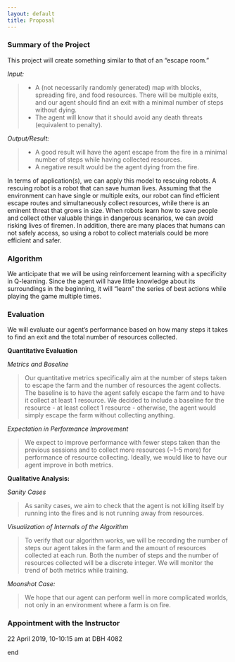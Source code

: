 ```yaml
---
layout: default
title: Proposal
---
```

### Summary of the Project
  This project will create something similar to that of an “escape room.”

*Input:*
   > * A (not necessarily randomly generated) map with blocks, spreading fire, and food resources. There will be multiple exits, and our agent should find an exit with a minimal number of steps without dying.
   > * The agent will know that it should avoid any death threats (equivalent to penalty).

*Output/Result:*
   > * A good result will have the agent escape from the fire in a minimal number of steps while having collected resources.
   > * A negative result would be the agent dying from the fire.

In terms of application(s),  we can apply this model to rescuing robots. A rescuing robot is a robot that can save human lives. Assuming that the environment can have single or multiple exits, our robot can find efficient escape routes and simultaneously collect resources, while there is an eminent threat that grows in size. When robots learn how to save people and collect other valuable things in dangerous scenarios, we can avoid risking lives of firemen. In addition, there are many places that humans can not safely access, so using a robot to collect materials could be more efficient and safer.

### Algorithm 

We anticipate that we will be using reinforcement learning with a specificity in Q-learning. Since the agent will have little knowledge about its surroundings in the beginning, it will “learn” the series of best actions while playing the game multiple times.

### Evaluation

We will evaluate our agent’s performance based on how many steps it takes to find an exit and the total number of resources collected. 

**Quantitative Evaluation**

*Metrics and Baseline*

> Our quantitative metrics specifically aim at the number of steps taken to escape the farm and the number of resources the agent  collects. The baseline is to have the agent safely escape the farm and to have it collect at least 1 resource. We decided to include a baseline for the resource - at least collect 1 resource - otherwise, the agent would simply escape the farm without collecting anything.

*Expectation in Performance Improvement*

> We expect to improve performance with fewer steps taken than the previous sessions and to collect more resources (~1-5 more) for performance of resource collecting. Ideally, we would like to have our agent improve in both metrics.

**Qualitative Analysis:**

*Sanity Cases*

> As sanity cases, we aim to check that the agent is not killing itself by running into the fires and is not running away from resources.

*Visualization of Internals of the Algorithm*

> To verify that our algorithm works, we will be recording the number of steps our agent takes in the farm and the amount of resources collected at each run. Both the number of steps and the number of resources collected will be a discrete integer. We will monitor the trend of both metrics while training.

*Moonshot Case:*

> We hope that our agent can perform well in more complicated worlds, not only in an environment where a farm is on fire.


### Appointment with the Instructor

22 April 2019, 10-10:15 am at DBH 4082


end
